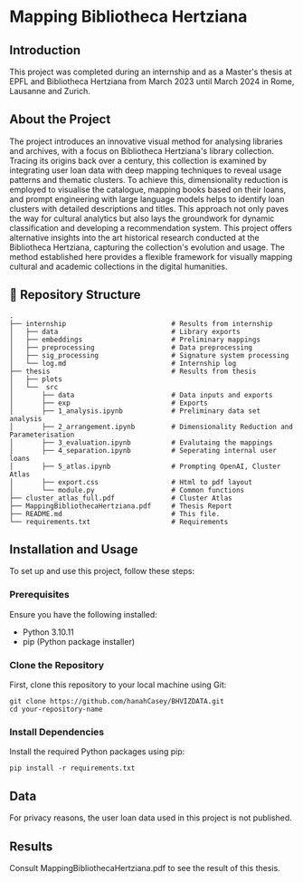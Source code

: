 # Mapping Bibliotheca Hertziana

## Introduction

This project was completed during an internship and as a Master's thesis at EPFL and Bibliotheca Hertziana from March 2023 until March 2024 in Rome, Lausanne and Zurich. 

## About the Project

The project introduces an innovative visual method for analysing libraries and archives, with a focus on Bibliotheca Hertziana's library collection. Tracing its origins back over a century, this collection is examined by integrating user loan data with deep mapping techniques to reveal usage patterns and thematic clusters. To achieve this, dimensionality reduction is employed to visualise the catalogue, mapping books based on their loans, and prompt engineering with large language models helps to identify loan clusters with detailed descriptions and titles. This approach not only paves the way for cultural analytics but also lays the groundwork for dynamic classification and developing a recommendation system. This project offers alternative insights into the art historical research conducted at the Bibliotheca Hertziana, capturing the collection's evolution and usage. The method established here provides a flexible framework for visually mapping cultural and academic collections in the digital humanities.


##  :file_folder: Repository Structure

```
.
├── internship                          # Results from internship
│   ├── data                            # Library exports
│   ├── embeddings                      # Preliminary mappings
│   ├── preprocessing                   # Data preprocessing
│   ├── sig_processing                  # Signature system processing
│   └── log.md                          # Internship log
├── thesis                              # Results from thesis 
│   ├── plots                           
│   └──  src
│       ├── data                        # Data inputs and exports
│       ├── exp                         # Exports 
│       ├── 1_analysis.ipynb            # Preliminary data set analysis
│       ├── 2_arrangement.ipynb         # Dimensionality Reduction and Parameterisation
│       ├── 3_evaluation.ipynb          # Evalutaing the mappings
│       ├── 4_separation.ipynb          # Seperating internal user loans
│       ├── 5_atlas.ipynb               # Prompting OpenAI, Cluster Atlas
│       ├── export.css                  # Html to pdf layout
│       └── module.py                   # Common functions
├── cluster_atlas_full.pdf              # Cluster Atlas
├── MappingBibliothecaHertziana.pdf     # Thesis Report
├── README.md                           # This file. 
└── requirements.txt                    # Requirements
```

## Installation and Usage

To set up and use this project, follow these steps:

### Prerequisites

Ensure you have the following installed:
- Python 3.10.11
- pip (Python package installer)

### Clone the Repository

First, clone this repository to your local machine using Git:

```
git clone https://github.com/hanahCasey/BHVIZDATA.git
cd your-repository-name
```

### Install Dependencies

Install the required Python packages using pip:
```
pip install -r requirements.txt
```

## Data

For privacy reasons, the user loan data used in this project is not published. 

## Results

Consult MappingBibliothecaHertziana.pdf to see the result of this thesis. 

## 

